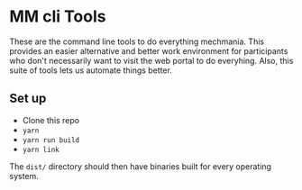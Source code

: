 # MM cli Tools

These are the command line tools to do everything mechmania. This provides an easier alternative and better work environment for participants who don't necessarily want to visit the web portal to do everyhing. Also, this suite of tools lets us automate things better.

## Set up

* Clone this repo
* `yarn`
* `yarn run build`
* `yarn link`

The `dist/` directory should then have binaries built for every operating system.
